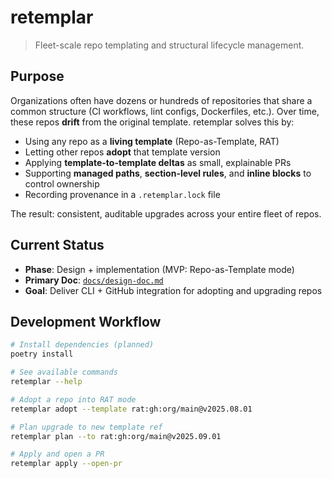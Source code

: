 # retemplar

> Fleet-scale repo templating and structural lifecycle management.

## Purpose

Organizations often have dozens or hundreds of repositories that share a common structure (CI workflows, lint configs, Dockerfiles, etc.). Over time, these repos **drift** from the original template. retemplar solves this by:

- Using any repo as a **living template** (Repo-as-Template, RAT)
- Letting other repos **adopt** that template version
- Applying **template-to-template deltas** as small, explainable PRs
- Supporting **managed paths**, **section-level rules**, and **inline blocks** to control ownership
- Recording provenance in a `.retemplar.lock` file

The result: consistent, auditable upgrades across your entire fleet of repos.

## Current Status

- **Phase**: Design + implementation (MVP: Repo-as-Template mode)
- **Primary Doc**: [`docs/design-doc.md`](docs/design-doc.md)
- **Goal**: Deliver CLI + GitHub integration for adopting and upgrading repos

## Development Workflow

```bash
# Install dependencies (planned)
poetry install

# See available commands
retemplar --help

# Adopt a repo into RAT mode
retemplar adopt --template rat:gh:org/main@v2025.08.01

# Plan upgrade to new template ref
retemplar plan --to rat:gh:org/main@v2025.09.01

# Apply and open a PR
retemplar apply --open-pr
